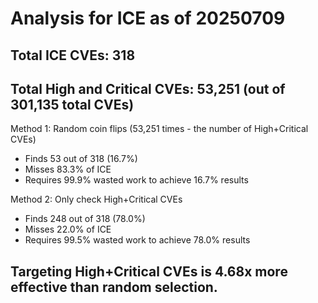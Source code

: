 # Analysis for ICE as of 20250709

## Total ICE CVEs: 318
## Total High and Critical CVEs: 53,251 (out of 301,135 total CVEs)

Method 1: Random coin flips (53,251 times - the number of High+Critical CVEs)
  - Finds 53 out of 318 (16.7%)
  - Misses 83.3% of ICE
  - Requires 99.9% wasted work to achieve 16.7% results

Method 2: Only check High+Critical CVEs
  - Finds 248 out of 318 (78.0%)
  - Misses 22.0% of ICE
  - Requires 99.5% wasted work to achieve 78.0% results

## Targeting High+Critical CVEs is 4.68x more effective than random selection.

